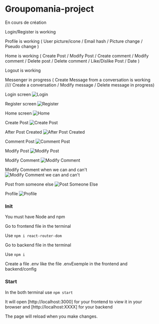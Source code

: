 
# Groupomania-project

En cours de création

Login/Register is working

Profile is working ( User picture/icone / Email hash / Picture change / Pseudo change )

Home is working ( Create Post / Modify Post / Create comment / Modify comment / Delete post / Delete comment / Like/Dislike Post / Date )

Logout is working

Messenger in progress ( Create Message from a conversation is working //// Create a conversation / Modify message / Delete message in progress)

Login screen 
![Login](https://user-images.githubusercontent.com/106658617/213933437-5bc42f61-01cd-4e39-850c-23c4a1e96239.PNG)

Register screen
![Register](https://user-images.githubusercontent.com/106658617/213933481-6f9bfd6c-80e9-4571-81a8-07ce51f9778d.PNG)

Home screen
![Home](https://user-images.githubusercontent.com/106658617/213933497-a1bf75d1-2b13-467e-beba-2dcf5d474762.PNG)

Create Post
![Create Post](https://user-images.githubusercontent.com/106658617/213933505-59130ce8-1389-4edb-9376-1cdf74272749.PNG)

After Post Created
![After Post Created](https://user-images.githubusercontent.com/106658617/213933525-6aba8654-71e5-43ff-bbb0-b39b3e9d9352.PNG)

Comment Post
![Comment Post](https://user-images.githubusercontent.com/106658617/213933566-adc5ad95-ece9-467c-a098-0113a4d754dd.PNG)

Modify Post
![Modify Post](https://user-images.githubusercontent.com/106658617/213933624-99b39524-e679-4913-a067-d5cf21f0ef57.PNG)

Modify Comment
![Modify Comment](https://user-images.githubusercontent.com/106658617/213933575-2b0a3dd5-0ba0-4c30-a7a3-71401ff71b71.PNG)

Modify Comment when we can and can't
![Modify Comment we can and can't](https://user-images.githubusercontent.com/106658617/213933746-e5b325d9-c935-4b56-9ba6-dfabcbdf2f9c.PNG)


Post from someone else
![Post Someone Else](https://user-images.githubusercontent.com/106658617/213933587-942e6b4c-1d5a-4967-b1e2-351df1cfa6a1.PNG)

Profile
![Profile](https://user-images.githubusercontent.com/106658617/213933636-cfc60ddb-ef8b-4061-86b0-27bc75b389f4.PNG)


### Init

You must have Node and npm

Go to frontend file in the terminal

Use `npm i react-router-dom`

Go to backend file in the terminal

Use `npm i`

Create a file .env like the file .envExemple in the frontend and backend/config

### Start

In the both terminal use `npm start`

It will open [http://localhost:3000] for your frontend to view it in your browser and [http://localhost:XXXX] for your backend

The page will reload when you make changes.
